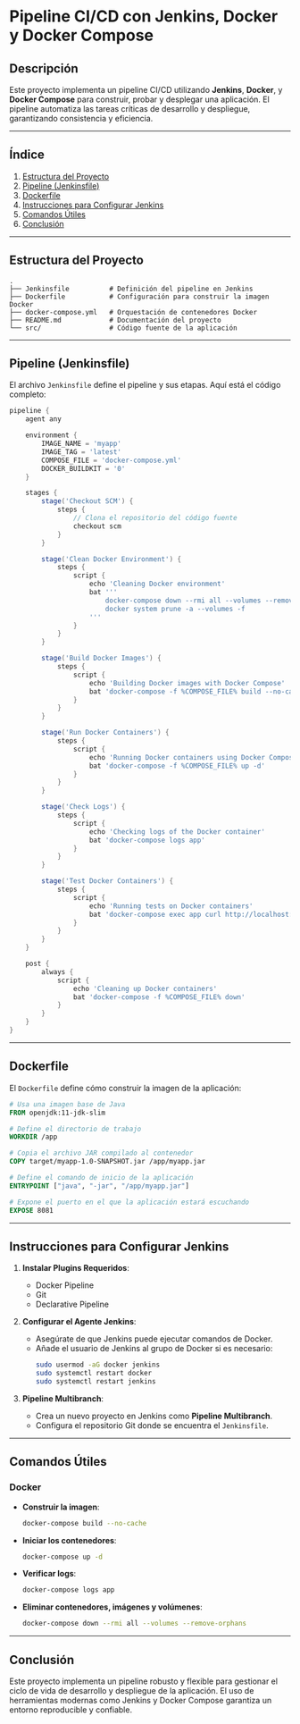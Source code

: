 
# Pipeline CI/CD con Jenkins, Docker y Docker Compose

## Descripción

Este proyecto implementa un pipeline CI/CD utilizando **Jenkins**, **Docker**, y **Docker Compose** para construir, probar y desplegar una aplicación. El pipeline automatiza las tareas críticas de desarrollo y despliegue, garantizando consistencia y eficiencia.

---

## Índice

1. [Estructura del Proyecto](#estructura-del-proyecto)
2. [Pipeline (Jenkinsfile)](#pipeline-jenkinsfile)
3. [Dockerfile](#dockerfile)
4. [Instrucciones para Configurar Jenkins](#instrucciones-para-configurar-jenkins)
5. [Comandos Útiles](#comandos-útiles)
6. [Conclusión](#conclusión)

---

## Estructura del Proyecto

```plaintext
.
├── Jenkinsfile          # Definición del pipeline en Jenkins
├── Dockerfile           # Configuración para construir la imagen Docker
├── docker-compose.yml   # Orquestación de contenedores Docker
├── README.md            # Documentación del proyecto
└── src/                 # Código fuente de la aplicación
```

---

## Pipeline (Jenkinsfile)

El archivo `Jenkinsfile` define el pipeline y sus etapas. Aquí está el código completo:

```groovy
pipeline {
    agent any

    environment {
        IMAGE_NAME = 'myapp'
        IMAGE_TAG = 'latest'
        COMPOSE_FILE = 'docker-compose.yml'
        DOCKER_BUILDKIT = '0'
    }

    stages {
        stage('Checkout SCM') {
            steps {
                // Clona el repositorio del código fuente
                checkout scm
            }
        }

        stage('Clean Docker Environment') {
            steps {
                script {
                    echo 'Cleaning Docker environment'
                    bat '''
                        docker-compose down --rmi all --volumes --remove-orphans
                        docker system prune -a --volumes -f
                    '''
                }
            }
        }

        stage('Build Docker Images') {
            steps {
                script {
                    echo 'Building Docker images with Docker Compose'
                    bat 'docker-compose -f %COMPOSE_FILE% build --no-cache'
                }
            }
        }

        stage('Run Docker Containers') {
            steps {
                script {
                    echo 'Running Docker containers using Docker Compose'
                    bat 'docker-compose -f %COMPOSE_FILE% up -d'
                }
            }
        }

        stage('Check Logs') {
            steps {
                script {
                    echo 'Checking logs of the Docker container'
                    bat 'docker-compose logs app'
                }
            }
        }

        stage('Test Docker Containers') {
            steps {
                script {
                    echo 'Running tests on Docker containers'
                    bat 'docker-compose exec app curl http://localhost:8081'
                }
            }
        }
    }

    post {
        always {
            script {
                echo 'Cleaning up Docker containers'
                bat 'docker-compose -f %COMPOSE_FILE% down'
            }
        }
    }
}
```

---

## Dockerfile

El `Dockerfile` define cómo construir la imagen de la aplicación:

```dockerfile
# Usa una imagen base de Java
FROM openjdk:11-jdk-slim

# Define el directorio de trabajo
WORKDIR /app

# Copia el archivo JAR compilado al contenedor
COPY target/myapp-1.0-SNAPSHOT.jar /app/myapp.jar

# Define el comando de inicio de la aplicación
ENTRYPOINT ["java", "-jar", "/app/myapp.jar"]

# Expone el puerto en el que la aplicación estará escuchando
EXPOSE 8081
```

---

## Instrucciones para Configurar Jenkins

1. **Instalar Plugins Requeridos**:
   - Docker Pipeline
   - Git
   - Declarative Pipeline

2. **Configurar el Agente Jenkins**:
   - Asegúrate de que Jenkins puede ejecutar comandos de Docker.
   - Añade el usuario de Jenkins al grupo de Docker si es necesario:
     ```bash
     sudo usermod -aG docker jenkins
     sudo systemctl restart docker
     sudo systemctl restart jenkins
     ```

3. **Pipeline Multibranch**:
   - Crea un nuevo proyecto en Jenkins como **Pipeline Multibranch**.
   - Configura el repositorio Git donde se encuentra el `Jenkinsfile`.

---

## Comandos Útiles

### Docker
- **Construir la imagen**:
  ```bash
  docker-compose build --no-cache
  ```
- **Iniciar los contenedores**:
  ```bash
  docker-compose up -d
  ```
- **Verificar logs**:
  ```bash
  docker-compose logs app
  ```
- **Eliminar contenedores, imágenes y volúmenes**:
  ```bash
  docker-compose down --rmi all --volumes --remove-orphans
  ```

---

## Conclusión

Este proyecto implementa un pipeline robusto y flexible para gestionar el ciclo de vida de desarrollo y despliegue de la aplicación. El uso de herramientas modernas como Jenkins y Docker Compose garantiza un entorno reproducible y confiable.
